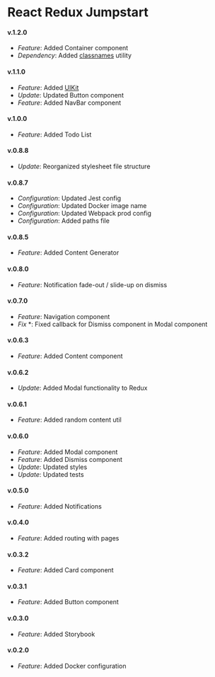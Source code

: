 # React Redux Jumpstart

#### v.1.2.0
* *Feature*: Added Container component
* *Dependency*: Added [classnames](https://www.npmjs.com/package/classnames) utility 

#### v.1.1.0
* *Feature*: Added [UIKit](https://getuikit.com)
* *Update*: Updated Button component
* *Feature*: Added NavBar component

#### v.1.0.0
* *Feature*: Added Todo List

#### v.0.8.8
* *Update*: Reorganized stylesheet file structure

#### v.0.8.7
* *Configuration*: Updated Jest config
* *Configuration*: Updated Docker image name
* *Configuration*: Updated Webpack prod config
* *Configuration*: Added paths file

#### v.0.8.5
* *Feature*: Added Content Generator

#### v.0.8.0
* *Feature*: Notification fade-out / slide-up on dismiss 

#### v.0.7.0
* *Feature*: Navigation component
* *Fix* *: Fixed callback for Dismiss component in Modal component

#### v.0.6.3
* *Feature*: Added Content component

#### v.0.6.2
* *Update*: Added Modal functionality to Redux

#### v.0.6.1
* *Feature*: Added random content util

#### v.0.6.0
* *Feature*: Added Modal component
* *Feature*: Added Dismiss component
* *Update*: Updated styles
* *Update*: Updated tests

#### v.0.5.0
* *Feature*: Added Notifications

#### v.0.4.0
* *Feature*: Added routing with pages

#### v.0.3.2
* *Feature*: Added Card component

#### v.0.3.1
* *Feature*: Added Button component

#### v.0.3.0
* *Feature*: Added Storybook

#### v.0.2.0
* *Feature*: Added Docker configuration
